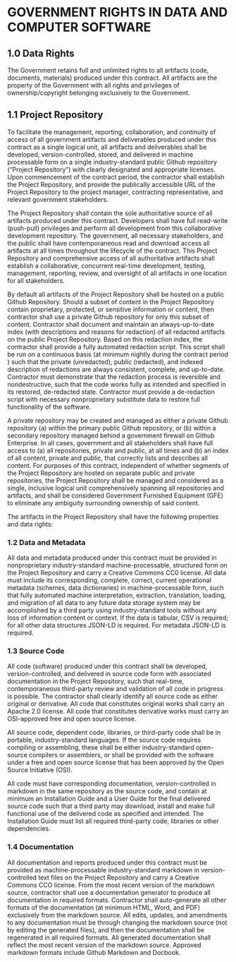 # GOVERNMENT RIGHTS IN DATA AND COMPUTER SOFTWARE

## 1.0	 Data Rights

The Government retains full and unlimited rights to all artifacts (code, documents, materials) produced under this contract. All artifacts are the property of the Government with all rights and privileges of ownership/copyright belonging exclusively to the Government.

## 1.1	Project Repository

To facilitate the management, reporting, collaboration, and continuity of access of all government artifacts and deliverables produced under this contract as a single logical unit, all artifacts and deliverables shall be developed, version-controlled, stored, and delivered in machine processable form on a single industry-standard public Github repository (“Project Repository”) with clearly designated and appropriate licenses. Upon commencement of the contract period, the contractor shall establish the Project Repository, and provide the publically accessible URL of the Project Repository to the project manager, contracting representative, and relevant government stakeholders. 

The Project Repository shall contain the sole authoritative source of all artifacts produced under this contract. Developers shall have full read-write (push-pull) privileges and perform all development from this collaborative development repository. The government, all necessary stakeholders, and the public shall have contemporaneous read and download access all artifacts at all times throughout the lifecycle of the contract. This Project Repository and comprehensive access of all authoritative artifacts shall establish a collaborative, concurrent real-time development, testing, management, reporting, review, and oversight of all artifacts in one location for all stakeholders.

By default all artifacts of the Project Repository shall be hosted on a public Github Repository. Should a subset of content in the Project Repository contain proprietary, protected, or sensitive information or content, then contractor shall use a private Github repository for only this subset of content. Contractor shall document and maintain an always-up-to-date index (with descriptions and reasons for redaction) of all redacted artifacts on the public Project Repository. Based on this redaction index, the contractor shall provide a fully automated redaction script. This script shall be run on a continuous basis (at minimum nightly during the contract period ) such that the private (unredacted), public (redacted), and indexed description of redactions are always consistent, complete, and up-to-date. Contractor must demonstrate that the redaction process is reversible and nondestructive,  such that the code works fully as intended and specified in its restored, de-redacted state.  Contractor must provide a de-redaction script with necessary nonproprietary substitute data to restore full functionality of the software.

A private repository may be created and managed as either a private Github repository (a) within the primary public Github repository, or (b) within a secondary repository managed behind a government firewall on Github Enterprise. In all cases, government and all stakeholders shall have full access to (a) all repositories, private and public, at all times and (b) an index of all content, private and public, that correctly lists and describes all content.
For purposes of this contract, independent of whether segments of the Project Repository are hosted on separate public and private repositories, the Project Repository shall be managed and considered as a single, inclusive logical unit comprehensively spanning all repositories and artifacts, and shall be considered Government Furnished Equipment (GFE) to eliminate any ambiguity surrounding ownership of said content.


The artifacts in the Project Repository shall have the following properties and data rights:

### 1.2	Data and Metadata

All data and metadata produced under this contract must be provided in nonproprietary industry-standard machine-processable, structured form on the Project Repository and carry a Creative Commons CC0 license. All data must include its corresponding, complete, correct, current operational metadata (schemes, data dictionaries) in machine-processable form, such that fully automated machine interpretation, extraction, translation, loading, and migration of all data to any future data storage system may be accomplished by a third party using industry-standard tools without any loss of information content or context. If the data is tabular, CSV is required; for all other data structures JSON-LD is required. For metadata JSON-LD is required.

### 1.3	Source Code

All code (software) produced under this contract shall be developed, version-controlled, and delivered in source code form with associated documentation in the Project Repository, such that real-time, contemporaneous third-party review and validation of all code in progress is possible. The contractor shall clearly identify all source code as either original or derivative. All code that constitutes original works shall carry an Apache 2.0 license. All code that constitutes derivative works must carry an OSI-approved free and open source license.

All source code, dependent code, libraries, or third-party code shall be in portable, industry-standard languages. If the source code requires compiling or assembling, these shall be either industry-standard open-source compilers or assemblers, or shall be provided with the software under a free and open source license that has been approved by the Open Source Initiative (OSI).

All code must have corresponding documentation, version-controlled in markdown in the same repository as the source code, and contain at minimum an Installation Guide and a User Guide for the final delivered source code such that a third party may download, install and make full functional use of the delivered code as specified and intended. The Installation Guide must list all required third-party code, libraries or other dependencies.

### 1.4	Documentation

All documentation and reports produced under this contract must be provided as machine-processable industry-standard markdown in version-controlled text files on the Project Repository and carry a Creative Commons CCO license. From the most recent version of the markdown source, contractor shall use a documentation generator to produce all documentation in required formats.  Contractor shall auto-generate all other formats of the documentation (at minimum HTML, Word, and PDF)  exclusively from the markdown source. All edits, updates, and amendments to any documentation must be through changing the markdown source (not by editing the generated files), and then the documentation shall be regenerated in all required formats. All generated documentation shall reflect the most recent version of the markdown source. Approved markdown formats include Github Markdown and Docbook.
